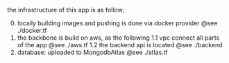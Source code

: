 the infrastructure of this app is as follow:

0. locally building images and pushing is done via docker provider
   @see ./docker.tf
1. the backbone is build on aws, as the following
   1.1 vpc connect all parts of the app @see ./aws.tf
   1.2 the backend api is located @see ./backend
2. database: uploaded to MongodbAtlas
   @see ./atlas.tf
